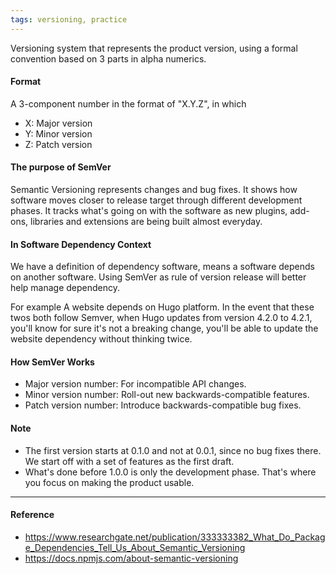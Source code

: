 ```yaml
---
tags: versioning, practice
---
```


Versioning system that represents the product version, using a formal convention
based on 3 parts in alpha numerics.

#### Format

A 3-component number in the format of "X.Y.Z", in which

- X: Major version
- Y: Minor version
- Z: Patch version

#### The purpose of SemVer

Semantic Versioning represents changes and bug fixes. It shows how software
moves closer to release target through different development phases. It tracks
what's going on with the software as new plugins, add-ons, libraries and
extensions are being built almost everyday.

#### In Software Dependency Context

We have a definition of dependency software, means a software depends on another
software. Using SemVer as rule of version release will better help manage
dependency.

For example A website depends on Hugo platform. In the event that these twos
both follow Semver, when Hugo updates from version 4.2.0 to 4.2.1, you'll know
for sure it's not a breaking change, you'll be able to update the website
dependency without thinking twice.

#### How SemVer Works

- Major version number: For incompatible API changes.
- Minor version number: Roll-out new backwards-compatible features.
- Patch version number: Introduce backwards-compatible bug fixes.

#### Note

- The first version starts at 0.1.0 and not at 0.0.1, since no bug fixes there.
  We start off with a set of features as the first draft.
- What's done before 1.0.0 is only the development phase. That's where you focus
  on making the product usable.

---

#### Reference

- https://www.researchgate.net/publication/333333382_What_Do_Package_Dependencies_Tell_Us_About_Semantic_Versioning
- https://docs.npmjs.com/about-semantic-versioning
